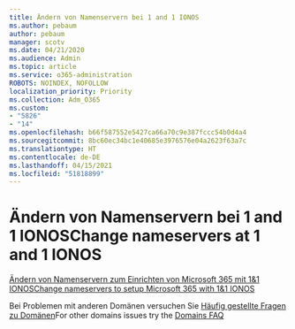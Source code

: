 ```yaml
---
title: Ändern von Namenservern bei 1 and 1 IONOS
ms.author: pebaum
author: pebaum
manager: scotv
ms.date: 04/21/2020
ms.audience: Admin
ms.topic: article
ms.service: o365-administration
ROBOTS: NOINDEX, NOFOLLOW
localization_priority: Priority
ms.collection: Adm_O365
ms.custom:
- "5826"
- "14"
ms.openlocfilehash: b66f587552e5427ca66a70c9e387fccc54b0d4a4
ms.sourcegitcommit: 8bc60ec34bc1e40685e3976576e04a2623f63a7c
ms.translationtype: HT
ms.contentlocale: de-DE
ms.lasthandoff: 04/15/2021
ms.locfileid: "51818899"
---
```

# <a name="change-nameservers-at-1-and-1-ionos"></a><span data-ttu-id="6a199-102">Ändern von Namenservern bei 1 and 1 IONOS</span><span class="sxs-lookup"><span data-stu-id="6a199-102">Change nameservers at 1 and 1 IONOS</span></span>

[<span data-ttu-id="6a199-103">Ändern von Namenservern zum Einrichten von Microsoft 365 mit 1&1 IONOS</span><span class="sxs-lookup"><span data-stu-id="6a199-103">Change nameservers to setup Microsoft 365 with 1&1 IONOS</span></span>](https://docs.microsoft.com/microsoft-365/admin/dns/change-nameservers-at-1-1-internet)

<span data-ttu-id="6a199-104">Bei Problemen mit anderen Domänen versuchen Sie [Häufig gestellte Fragen zu Domänen](https://docs.microsoft.com/microsoft-365/admin/setup/domains-faq)</span><span class="sxs-lookup"><span data-stu-id="6a199-104">For other domains issues try the [Domains FAQ](https://docs.microsoft.com/microsoft-365/admin/setup/domains-faq)</span></span>